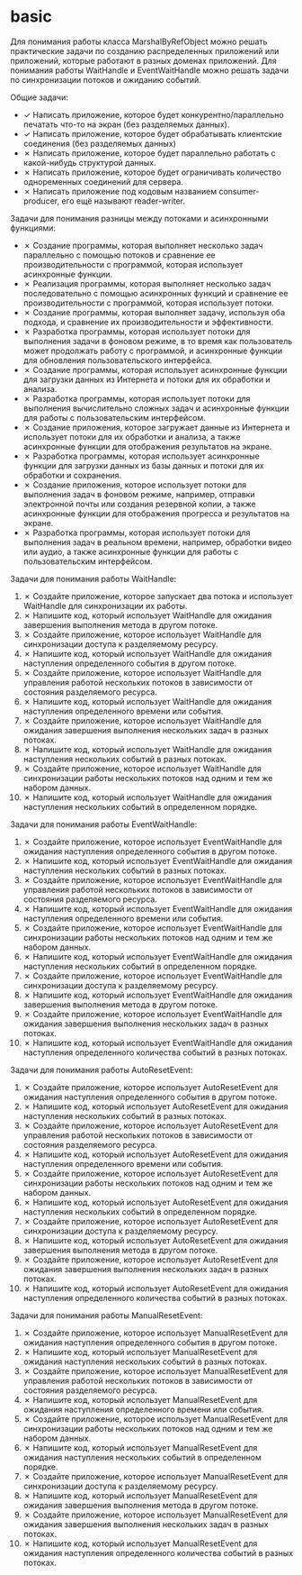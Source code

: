 # basic

Для понимания работы класса MarshalByRefObject можно решать практические задачи по созданию распределенных приложений или приложений, которые работают в разных доменах приложений. Для понимания работы WaitHandle и EventWaitHandle можно решать задачи по синхронизации потоков и ожиданию событий.

Общие задачи:

- &check; Написать приложение, которое будет конкурентно/параллельно печатать что-то на экран (без разделяемых данных).
- &check; Написать приложение, которое будет обрабатывать клиентские соединения (без разделяемых данных)
- &cross; Написать приложение, которое будет параллельно работать с какой-нибудь структурой данных.
- &cross; Написать приложение, которое будет ограничивать количество одноременных соединений для сервера. 
- &cross; Написать приложение под кодовым названием consumer-producer, его ещё называют reader-writer.

Задачи для понимания разницы между потоками и асинхронными функциями: 

- &cross; Создание программы, которая выполняет несколько задач параллельно с помощью потоков и сравнение ее производительности с программой, которая использует асинхронные функции. 
- &cross; Реализация программы, которая выполняет несколько задач последовательно с помощью асинхронных функций и сравнение ее производительности с программой, которая использует потоки. 
- &cross; Создание программы, которая выполняет задачу, используя оба подхода, и сравнение их производительности и эффективности.
- &cross; Разработка программы, которая использует потоки для выполнения задачи в фоновом режиме, в то время как пользователь может продолжать работу с программой, и асинхронные функции для обновления пользовательского интерфейса.
- &cross; Создание программы, которая использует асинхронные функции для загрузки данных из Интернета и потоки для их обработки и анализа.
- &cross; Разработка программы, которая использует потоки для выполнения вычислительно сложных задач и асинхронные функции для работы с пользовательским интерфейсом.
- &cross; Создание приложения, которое загружает данные из Интернета и использует потоки для их обработки и анализа, а также асинхронные функции для отображения результатов на экране.
- &cross; Разработка программы, которая использует асинхронные функции для загрузки данных из базы данных и потоки для их обработки и сохранения.
- &cross; Создание приложения, которое использует потоки для выполнения задач в фоновом режиме, например, отправки электронной почты или создания резервной копии, а также асинхронные функции для отображения прогресса и результатов на экране.
- &cross; Разработка программы, которая использует потоки для выполнения задач в реальном времени, например, обработки видео или аудио, а также асинхронные функции для работы с пользовательским интерфейсом.

Задачи для понимания работы WaitHandle:

1. &cross; Создайте приложение, которое запускает два потока и использует WaitHandle для синхронизации их работы.
2. &cross; Напишите код, который использует WaitHandle для ожидания завершения выполнения метода в другом потоке.
3. &cross; Создайте приложение, которое использует WaitHandle для синхронизации доступа к разделяемому ресурсу.
4. &cross; Напишите код, который использует WaitHandle для ожидания наступления определенного события в другом потоке.
5. &cross; Создайте приложение, которое использует WaitHandle для управления работой нескольких потоков в зависимости от состояния разделяемого ресурса.
6. &cross; Напишите код, который использует WaitHandle для ожидания наступления определенного времени или события.
7. &cross; Создайте приложение, которое использует WaitHandle для ожидания завершения выполнения нескольких задач в разных потоках.
8. &cross; Напишите код, который использует WaitHandle для ожидания наступления нескольких событий в разных потоках.
9. &cross; Создайте приложение, которое использует WaitHandle для синхронизации работы нескольких потоков над одним и тем же набором данных.
10. &cross; Напишите код, который использует WaitHandle для ожидания наступления нескольких событий в определенном порядке.

Задачи для понимания работы EventWaitHandle:

1. &cross; Создайте приложение, которое использует EventWaitHandle для ожидания наступления определенного события в другом потоке.
2. &cross; Напишите код, который использует EventWaitHandle для ожидания наступления нескольких событий в разных потоках.
3. &cross; Создайте приложение, которое использует EventWaitHandle для управления работой нескольких потоков в зависимости от состояния разделяемого ресурса.
4. &cross; Напишите код, который использует EventWaitHandle для ожидания наступления определенного времени или события.
5. &cross; Создайте приложение, которое использует EventWaitHandle для синхронизации работы нескольких потоков над одним и тем же набором данных.
6. &cross; Напишите код, который использует EventWaitHandle для ожидания наступления нескольких событий в определенном порядке.
7. &cross; Создайте приложение, которое использует EventWaitHandle для синхронизации доступа к разделяемому ресурсу.
8. &cross; Напишите код, который использует EventWaitHandle для ожидания завершения выполнения метода в другом потоке.
9. &cross; Создайте приложение, которое использует EventWaitHandle для ожидания завершения выполнения нескольких задач в разных потоках.
10. &cross; Напишите код, который использует EventWaitHandle для ожидания наступления определенного количества событий в разных потоках.

Задачи для понимания работы AutoResetEvent:

1. &cross; Создайте приложение, которое использует AutoResetEvent для ожидания наступления определенного события в другом потоке.
2. &cross; Напишите код, который использует AutoResetEvent для ожидания наступления нескольких событий в разных потоках.
3. &cross; Создайте приложение, которое использует AutoResetEvent для управления работой нескольких потоков в зависимости от состояния разделяемого ресурса.
4. &cross; Напишите код, который использует AutoResetEvent для ожидания наступления определенного времени или события.
5. &cross; Создайте приложение, которое использует AutoResetEvent для синхронизации работы нескольких потоков над одним и тем же набором данных.
6. &cross; Напишите код, который использует AutoResetEvent для ожидания наступления нескольких событий в определенном порядке.
7. &cross; Создайте приложение, которое использует AutoResetEvent для синхронизации доступа к разделяемому ресурсу.
8. &cross; Напишите код, который использует AutoResetEvent для ожидания завершения выполнения метода в другом потоке.
9. &cross; Создайте приложение, которое использует AutoResetEvent для ожидания завершения выполнения нескольких задач в разных потоках.
10. &cross; Напишите код, который использует AutoResetEvent для ожидания наступления определенного количества событий в разных потоках.

Задачи для понимания работы ManualResetEvent:

1. &cross; Создайте приложение, которое использует ManualResetEvent для ожидания наступления определенного события в другом потоке.
2. &cross; Напишите код, который использует ManualResetEvent для ожидания наступления нескольких событий в разных потоках.
3. &cross; Создайте приложение, которое использует ManualResetEvent для управления работой нескольких потоков в зависимости от состояния разделяемого ресурса.
4. &cross; Напишите код, который использует ManualResetEvent для ожидания наступления определенного времени или события.
5. &cross; Создайте приложение, которое использует ManualResetEvent для синхронизации работы нескольких потоков над одним и тем же набором данных.
6. &cross; Напишите код, который использует ManualResetEvent для ожидания наступления нескольких событий в определенном порядке.
7. &cross; Создайте приложение, которое использует ManualResetEvent для синхронизации доступа к разделяемому ресурсу.
8. &cross; Напишите код, который использует ManualResetEvent для ожидания завершения выполнения метода в другом потоке.
9. &cross; Создайте приложение, которое использует ManualResetEvent для ожидания завершения выполнения нескольких задач в разных потоках.
10. &cross; Напишите код, который использует ManualResetEvent для ожидания наступления определенного количества событий в разных потоках.
